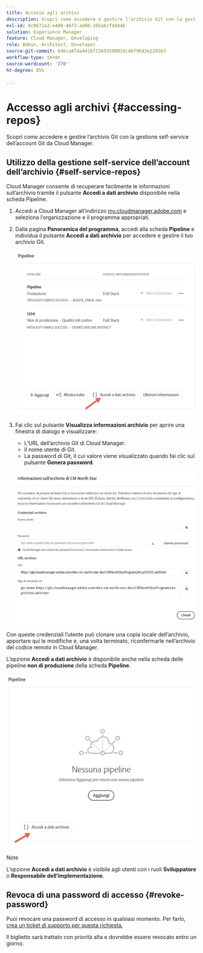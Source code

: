 ```yaml
---
title: Accesso agli archivi
description: Scopri come accedere e gestire l’archivio Git con la gestione self-service dell’account Git da Cloud Manager.
exl-id: 0c0671a3-e400-46f3-ad86-166a6cfdd44b
solution: Experience Manager
feature: Cloud Manager, Developing
role: Admin, Architect, Developer
source-git-commit: 646ca4f4a441bf1565558002dcd6f96d3e228563
workflow-type: tm+mt
source-wordcount: '270'
ht-degree: 85%

---
```



# Accesso agli archivi {#accessing-repos}

Scopri come accedere e gestire l’archivio Git con la gestione self-service dell’account Git da Cloud Manager.

## Utilizzo della gestione self-service dell’account dell’archivio {#self-service-repos}

Cloud Manager consente di recuperare facilmente le informazioni sull’archivio tramite il pulsante **Accedi a dati archivio** disponibile nella scheda Pipeline.

1. Accedi a Cloud Manager all’indirizzo [my.cloudmanager.adobe.com](https://my.cloudmanager.adobe.com/) e seleziona l’organizzazione e il programma appropriati.

1. Dalla pagina **Panoramica del programma**, accedi alla scheda **Pipeline** e individua il pulsante **Accedi a dati archivio** per accedere e gestire il tuo archivio Git.

   ![Pulsante Accedi a dati archivio nella scheda Ambienti](/help/implementing/cloud-manager/assets/repos/access-repo1.png)

1. Fai clic sul pulsante **Visualizza informazioni archivio** per aprire una finestra di dialogo e visualizzare:

   * L’URL dell’archivio Git di Cloud Manager.
   * Il nome utente di Git.
   * La password di Git, il cui valore viene visualizzato quando fai clic sul pulsante **Genera password**.

   ![Visualizzazione informazioni sull’archivio](/help/implementing/cloud-manager/assets/repos/access-repo-create.png)

Con queste credenziali l’utente può clonare una copia locale dell’archivio, apportare qui le modifiche e, una volta terminato, riconfermarle nell’archivio del codice remoto in Cloud Manager.

L’opzione **Accedi a dati archivio** è disponibile anche nella scheda delle pipeline **non di produzione** della scheda **Pipeline**.

![Pulsante Accedi a dati archivio nella scheda non di produzione](/help/implementing/cloud-manager/assets/repos/access-repo-nonprod.png)

>[!NOTE]
>
>L’opzione **Accedi a dati archivio** è visibile agli utenti con i ruoli **Sviluppatore** o **Responsabile dell’implementazione**.

## Revoca di una password di accesso {#revoke-password}

Puoi revocare una password di accesso in qualsiasi momento. Per farlo, [crea un ticket di supporto per questa richiesta.](https://experienceleague.adobe.com/?support-solution=Experience+Manager&amp;support-tab=home#support)

Il biglietto sarà trattato con priorità alta e dovrebbe essere revocato entro un giorno.
